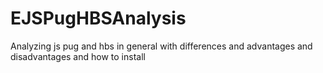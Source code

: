 # EJSPugHBSAnalysis
 Analyzing js pug and hbs in general with differences and advantages and disadvantages and how to install
